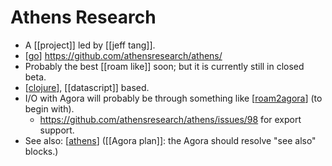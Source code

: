 # Athens Research

- A [[project]] led by [[jeff tang]].
- [[go]] https://github.com/athensresearch/athens/
- Probably the best [[roam like]] soon; but it is currently still in closed beta.
- [[clojure]], [[datascript]] based.
- I/O with Agora will probably be through something like [[roam2agora]] (to begin with).
   - https://github.com/athensresearch/athens/issues/98 for export support.
- See also: [[athens]] ([[Agora plan]]: the Agora should resolve "see also" blocks.)


[//begin]: # "Autogenerated link references for markdown compatibility"
[jeff-tang]: jeff-tang "Jeff Tang"
[go]: go "Go"
[clojure]: clojure "Clojure"
[roam2agora]: roam2agora "Roam2agora"
[athens]: athens "Athens"
[agora-plan]: agora-plan "Agora Plan"
[//end]: # "Autogenerated link references"